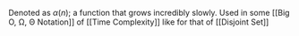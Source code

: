 Denoted as $\alpha(n)$; a function that grows incredibly slowly.
Used in some [[Big O, Ω, Θ Notation]] of [[Time Complexity]] like for that of [[Disjoint Set]]